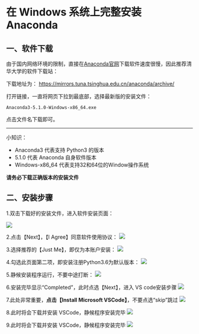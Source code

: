 # 在 Windows 系统上完整安装 Anaconda

## 一、软件下载

由于国内网络环境的限制，直接在[Anaconda官网](https://www.anaconda.com/download/)下载软件速度很慢，因此推荐清华大学的软件下载站：

下载地址为：
[https://mirrors.tuna.tsinghua.edu.cn/anaconda/archive/
](https://mirrors.tuna.tsinghua.edu.cn/anaconda/archive/)

打开链接，一直将网页下拉到最底部，选择最新版的安装文件：


```
Anaconda3-5.1.0-Windows-x86_64.exe
```

点击文件名下载即可。

---

小知识：
- Anaconda3 代表支持 Python3 的版本
- 5.1.0 代表 Anaconda 自身软件版本
- Windows-x86_64 代表支持32和64位的Window操作系统

**请务必下载正确版本的安装文件**



## 二、安装步骤

1.双击下载好的安装文件，进入软件安装页面：

![](http://o6nu63qnj.bkt.clouddn.com/pywinpw1.png)


2.点击【Next】，【I Agree】同意软件使用协议：
![](http://o6nu63qnj.bkt.clouddn.com/pywinpw2.png)


3.选择推荐的【Just Me】，即仅为本账户安装：
![](http://o6nu63qnj.bkt.clouddn.com/pywinpw3.png)


4.勾选此页面第二项，即安装注册Python3.6为默认版本：
![](http://o6nu63qnj.bkt.clouddn.com/pywinpw4.png)


5.静候安装程序运行，不要中途打断：
![](http://o6nu63qnj.bkt.clouddn.com/pywinpw5.png)

6.安装完毕显示“Completed”，此时点选【Next】，进入 VS code安装步骤
![](http://o6nu63qnj.bkt.clouddn.com/pywinpw6.png)

7.此处非常重要，**点击【Install Microsoft VSCode】**，不要点选“skip”跳过
![](http://o6nu63qnj.bkt.clouddn.com/pywinpw7.png)

8.此时将会下载并安装 VSCode，静候程序安装完毕
![](http://o6nu63qnj.bkt.clouddn.com/pywinpw8.png)

9.此时将会下载并安装 VSCode，静候程序安装完毕
![](http://o6nu63qnj.bkt.clouddn.com/pywinpw9.png)

